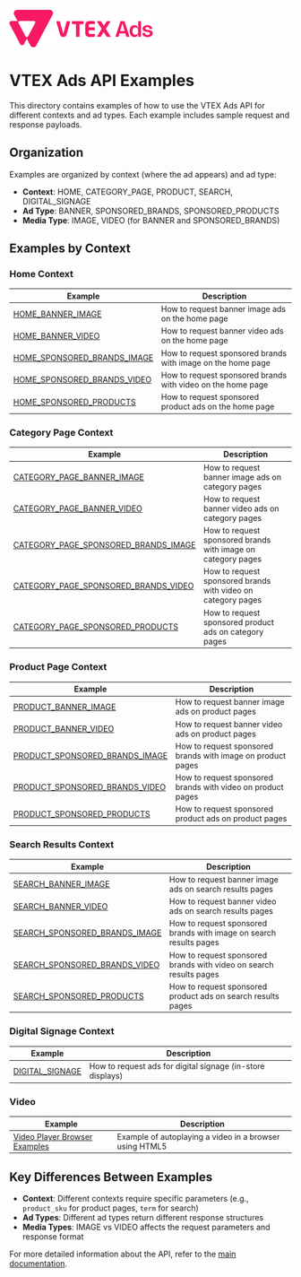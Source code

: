 ![VTEX Ads Logo](../assets/vtex-ads-logo-pink-256.png)

# VTEX Ads API Examples

This directory contains examples of how to use the VTEX Ads API for different contexts and ad types. Each example includes sample request and response payloads.

## Organization

Examples are organized by context (where the ad appears) and ad type:

- **Context**: HOME, CATEGORY_PAGE, PRODUCT, SEARCH, DIGITAL_SIGNAGE
- **Ad Type**: BANNER, SPONSORED_BRANDS, SPONSORED_PRODUCTS
- **Media Type**: IMAGE, VIDEO (for BANNER and SPONSORED_BRANDS)

## Examples by Context

### Home Context

| Example | Description |
|---------|-------------|
| [HOME_BANNER_IMAGE](HOME_BANNER_IMAGE.md) | How to request banner image ads on the home page |
| [HOME_BANNER_VIDEO](HOME_BANNER_VIDEO.md) | How to request banner video ads on the home page |
| [HOME_SPONSORED_BRANDS_IMAGE](HOME_SPONSORED_BRANDS_IMAGE.md) | How to request sponsored brands with image on the home page |
| [HOME_SPONSORED_BRANDS_VIDEO](HOME_SPONSORED_BRANDS_VIDEO.md) | How to request sponsored brands with video on the home page |
| [HOME_SPONSORED_PRODUCTS](HOME_SPONSORED_PRODUCTS.md) | How to request sponsored product ads on the home page |

### Category Page Context

| Example | Description |
|---------|-------------|
| [CATEGORY_PAGE_BANNER_IMAGE](CATEGORY_PAGE_BANNER_IMAGE.md) | How to request banner image ads on category pages |
| [CATEGORY_PAGE_BANNER_VIDEO](CATEGORY_PAGE_BANNER_VIDEO.md) | How to request banner video ads on category pages |
| [CATEGORY_PAGE_SPONSORED_BRANDS_IMAGE](CATEGORY_PAGE_SPONSORED_BRANDS_IMAGE.md) | How to request sponsored brands with image on category pages |
| [CATEGORY_PAGE_SPONSORED_BRANDS_VIDEO](CATEGORY_PAGE_SPONSORED_BRANDS_VIDEO.md) | How to request sponsored brands with video on category pages |
| [CATEGORY_PAGE_SPONSORED_PRODUCTS](CATEGORY_PAGE_SPONSORED_PRODUCTS.md) | How to request sponsored product ads on category pages |

### Product Page Context

| Example | Description |
|---------|-------------|
| [PRODUCT_BANNER_IMAGE](PRODUCT_BANNER_IMAGE.md) | How to request banner image ads on product pages |
| [PRODUCT_BANNER_VIDEO](PRODUCT_BANNER_VIDEO.md) | How to request banner video ads on product pages |
| [PRODUCT_SPONSORED_BRANDS_IMAGE](PRODUCT_SPONSORED_BRANDS_IMAGE.md) | How to request sponsored brands with image on product pages |
| [PRODUCT_SPONSORED_BRANDS_VIDEO](PRODUCT_SPONSORED_BRANDS_VIDEO.md) | How to request sponsored brands with video on product pages |
| [PRODUCT_SPONSORED_PRODUCTS](PRODUCT_SPONSORED_PRODUCTS.md) | How to request sponsored product ads on product pages |

### Search Results Context

| Example | Description |
|---------|-------------|
| [SEARCH_BANNER_IMAGE](SEARCH_BANNER_IMAGE.md) | How to request banner image ads on search results pages |
| [SEARCH_BANNER_VIDEO](SEARCH_BANNER_VIDEO.md) | How to request banner video ads on search results pages |
| [SEARCH_SPONSORED_BRANDS_IMAGE](SEARCH_SPONSORED_BRANDS_IMAGE.md) | How to request sponsored brands with image on search results pages |
| [SEARCH_SPONSORED_BRANDS_VIDEO](SEARCH_SPONSORED_BRANDS_VIDEO.md) | How to request sponsored brands with video on search results pages |
| [SEARCH_SPONSORED_PRODUCTS](SEARCH_SPONSORED_PRODUCTS.md) | How to request sponsored product ads on search results pages |

### Digital Signage Context

| Example | Description |
|---------|-------------|
| [DIGITAL_SIGNAGE](DIGITAL_SIGNAGE.md) | How to request ads for digital signage (in-store displays) |

### Video

| Example                             | Description |
|-------------------------------------|-------------|
| [Video Player Browser Examples](VIDEOS_AUTOPLAY_BROWSER_EXAMPLE.html) | Example of autoplaying a video in a browser using HTML5 |

## Key Differences Between Examples

- **Context**: Different contexts require specific parameters (e.g., `product_sku` for product pages, `term` for search)
- **Ad Types**: Different ad types return different response structures
- **Media Types**: IMAGE vs VIDEO affects the request parameters and response format

For more detailed information about the API, refer to the [main documentation](../README.md).
